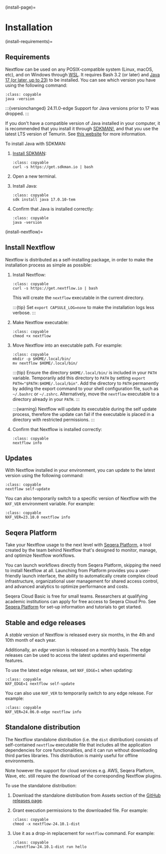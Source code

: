 (install-page)=

# Installation

(install-requirements)=

## Requirements

Nextflow can be used on any POSIX-compatible system (Linux, macOS, etc), and on Windows through [WSL](https://en.wikipedia.org/wiki/Windows_Subsystem_for_Linux). It requires Bash 3.2 (or later) and [Java 17 (or later, up to 23)](http://www.oracle.com/technetwork/java/javase/downloads/index.html) to be installed. You can see which version you have using the following command:

```{code-block} bash
:class: copyable
java -version
```

:::{versionchanged} 24.11.0-edge
Support for Java versions prior to 17 was dropped.
:::

If you don't have a compatible version of Java installed in your computer, it is recommended that you install it through [SDKMAN!](https://sdkman.io/), and that you use the latest LTS version of Temurin. See [this website](https://whichjdk.com/) for more information.

To install Java with SDKMAN:

1. [Install SDKMAN](https://sdkman.io/install):

    ```{code-block} bash
    :class: copyable
    curl -s https://get.sdkman.io | bash
    ```

2. Open a new terminal.

3. Install Java:

    ```{code-block} bash
    :class: copyable
    sdk install java 17.0.10-tem
    ```

4. Confirm that Java is installed correctly:

    ```{code-block} bash
    :class: copyable
    java -version
    ```

(install-nextflow)=

## Install Nextflow

Nextflow is distributed as a self-installing package, in order to make the installation process as simple as possible:

1. Install Nextflow:

    ```{code-block} bash
    :class: copyable
    curl -s https://get.nextflow.io | bash
    ```

    This will create the `nextflow` executable in the current directory.

    :::{tip}
    Set `export CAPSULE_LOG=none` to make the installation logs less verbose.
    :::

2. Make Nextflow executable:

    ```{code-block} bash
    :class: copyable
    chmod +x nextflow
    ```

3. Move Nextflow into an executable path. For example:

    ```{code-block} bash
    :class: copyable
    mkdir -p $HOME/.local/bin/
    mv nextflow $HOME/.local/bin/
    ```

    :::{tip}
    Ensure the directory `$HOME/.local/bin/` is included in your `PATH` variable. Temporarily add this directory to `PATH` by setting `export PATH="$PATH:$HOME/.local/bin"`. Add the directory to `PATH` permanently by adding the export command to your shell configuration file, such as `~/.bashrc` or `~/.zshrc`. Alternatively, move the `nextflow` executable to a directory already in your `PATH`.
    :::

    :::{warning}
    Nextflow will update its executable during the self update process, therefore the update can fail if the executable is placed in a directory with restricted permissions.
    :::

4. Confirm that Nextflow is installed correctly:

    ```{code-block} bash
    :class: copyable
    nextflow info
    ```

## Updates

With Nextflow installed in your environment, you can update to the latest version using the following command:

```{code-block} bash
:class: copyable
nextflow self-update
```

You can also temporarily switch to a specific version of Nextflow with the `NXF_VER` environment variable. For example:

```{code-block} bash
:class: copyable
NXF_VER=23.10.0 nextflow info
```

## Seqera Platform

Take your Nextflow usage to the next level with [Seqera Platform](https://seqera.io/platform/), a tool created by the team behind Nextflow that's designed to monitor, manage,
and optimize Nextflow workflows.

You can launch workflows directly from Seqera Platform, skipping the need to install Nextflow at all.
Launching from Platform provides you a user-friendly launch interface,
the ability to automatically create complex cloud infrastructure,
organizational user management for shared access control,
and advanced analytics to optimize performance and costs.

Seqera Cloud Basic is free for small teams. Researchers at qualifying academic institutions can apply for free access to Seqera Cloud Pro.
See [Seqera Platform](https://docs.seqera.io/platform) for set-up information and tutorials to get started.

## Stable and edge releases

A *stable* version of Nextflow is released every six months, in the 4th and 10th month of each year.

Additionally, an *edge* version is released on a monthly basis. The edge releases can be used to access the latest updates and experimental features.

To use the latest edge release, set `NXF_EDGE=1` when updating:

```{code-block} bash
:class: copyable
NXF_EDGE=1 nextflow self-update
```

You can also use `NXF_VER` to temporarily switch to any edge release. For example:

```{code-block} bash
:class: copyable
NXF_VER=24.06.0-edge nextflow info
```

## Standalone distribution

The Nextflow standalone distribution (i.e. the `dist` distribution) consists of self-contained `nextflow` executable file
that includes all the application dependencies for core functionalities, and it can run without downloading third parties
libraries. This distribution is mainly useful for offline environments.

Note however the support for cloud services e.g. AWS, Seqera Platform, Wave, etc. still require the download
of the corresponding Nextflow plugins.

To use the standalone distribution:

1. Download the standalone distribution from Assets section of the [GitHub releases page](https://github.com/nextflow-io/nextflow/releases).

2. Grant execution permissions to the downloaded file. For example:

    ```{code-block} bash
    :class: copyable
    chmod -x nextflow-24.10.1-dist
    ```

3. Use it as a drop-in replacement for `nextflow` command. For example:

    ```{code-block} bash
    :class: copyable
    ./nextflow-24.10.1-dist run hello
    ```
